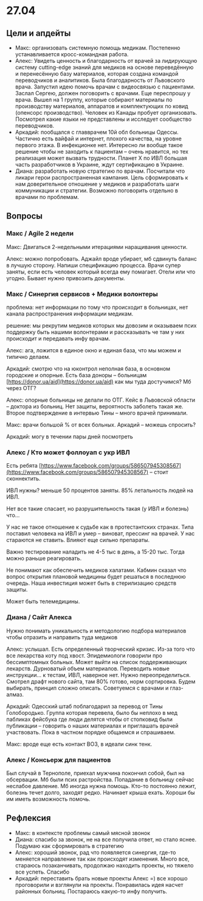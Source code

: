 # 27.04

## Цели и апдейты

* Макс: организовать системную помощь медикам. Постепенно устанавливается кросс-командная работа. 
* Алекс: Увидеть ценность и благодарность от врачей за лидирующую систему cutting-edge знаний для медиков на основе переведённую и перенесённую базу материалов, которая создана командой переводчиков и аналитиков. Была благодарность от Львовского врача. Запустил идею помочь врачам с видеосвязью с пациентами. Заслал Сергею, должен поговорить с врачами. Еще переспрошу у врача. Вышел на 1 группу, которые собирают материалы по производству материалов, аппаратов и комплектующих по ковид \(опенсорс производство\). Человек из Канады пробует организовать. Посмотрел какие языки не представлены и исследует сообщество переводчиков. 
* Аркадий: пообщался с главврачем 10й обл больницы Одессы. Частично есть вайфай и интернет, плохого качества, на уровне первого этажа. В инфекционке нет. Интересно ли вообще такое решение чтобы не заходить к пациентам – очень нравится, но тех реализация может вызвать трудности. Планет Х по ИВЛ большая часть разработчиков в Украине, ждут сертификацию в Украине.
* Диана: разработать новую стратегию по врачам. Посчитали что ликари герои распространенная кампания. Цель сформировать к нам доверительное отношение у медиков и разработать шаги коммуникации и стратегии. Возможно поговорить отдельно в врачами по проблемам.

## Вопросы

### Макс / Agile 2 недели

Макс: Двигаться 2-недельными итерациями наращивания ценности.

Алекс: можно попробовать. Аджайл вроде убирает, мб сдвинуть баланс в лучшую сторону. Напиши спецификацию процесса. Врачи супер заняты, если есть человек который всегда ему помагает. Отели или что угодно. Бывает нужно привозить документы.

### Макс / Синергия сервисов + Медики волонтеры 

проблема: нет информации по тому что происходит в больницах, нет канала распространения информации медикам.

решение: мы рекрутим медиков которых мы довозим и оказываем псих поддержку быть нашими волонтерами и рассказывать че там у них происходит и передавать инфу врачам.

Алекс: ага, ложится в единое окно и единая база, что мы можем и типично делаем.

Аркадий: смотрю что на юконтрол неполная база, в основном городские и опорные. Есть база доноры – больницам [https://donor.ua/aid](https://donor.ua/aid) как мы туда достучимся? Мб через ОТГ? 

Алекс: опорные больницы не делали по ОТГ. Кейс в Львовской области – доктора из больниц. Нет защиты, вероятность заболеть такая же. Второе подтверждение в интервью Тины – много врачей принимали.

Макс: врачи большой % от всех больных. Аркадий – можешь спросить?

Аркадий: могу в течении пары дней посмотреть

### Алекс / Кто может фоллоуап с укр ИВЛ

Есть ребята [https://www.facebook.com/groups/586507945308567](https://www.facebook.com/groups/586507945308567) – стоит сконнектить.

ИВЛ нужны? меньше 50 процентов заняты. 85% летальность людей на ИВЛ. 

Нет все такие спасает, но разрушительность такая \(у ИВЛ и болезнь\) что...

У нас не такое отношение к судьбе как в протестантских странах. Типа поставил человека на ИВЛ и умер – виноват, прессинг на врачей. У нас стараются не ставить. Влияют еще сильно препараты. 

Важно тестирование наладить не 4-5 тыс в день, а 15-20 тыс. Тогда можно раньше реагировать.

Не понимают как обеспечить медиков халатами. Кабмин сказал что вопрос открытия плановой медицины будет решаться в последнюю очередь. Наша инвестиция может быть в стерилизацию средств защиты.

Может быть телемедицины.

### Диана / Сайт Алекса

Нужно понимать уникальность и методологию подбора материалов чтобы отразить и направить туда медиков

Алекс: услышал. Есть определенный творческий кризис. Из-за того что все лекарства коту под хвост. Эпидемиологи говорили про бессимптомных больных. Может выйти на список поддерживающих лекарств. Дурноватый объем материалов. Переводить новые инструкции... к тестам, ИВЛ, наверное нет. Нужно переопределиться. Смотрел драфт нового сайта, там 80% готово, норм сортировка. Будем выбирать, принцип сложно описать. Советуемся с врачами и глаз-алмаз.

Аркадий: Одесский штаб поблагодарил за перевод от Тины Голобородько. Группа которая перевела, было бы неплохо в мед пабликах фейсбука где люди делятся чтобы от стопковид были публикации – говорить о наших материалах и приглашать врачей участвовать. Пока в частном порядке общаемся и спрашиваем.

Макс: вроде еще есть контакт ВОЗ, в идеали синк тенк.

### Алекс / Консьерж для пациентов

Был случай в Тернополе, приехал мужчина покончил собой, был на обсервации. Мб были псих растройства. Попадание в больницу сейчас неслабое давление. Мб иногда нужна помощь. Кто-то постоянно лежит, болезнь течет долго, заходят редко. Начинает крыша ехать. Хороши бы им иметь возможность помочь.

## Рефлексия

* Макс: в контексте проблемы самый мясной звонок
* Диана: спасибо за звонок, не на все получила ответ, но стало яснее. Подумаю как сформировать в стратегию
* Алекс: хороший звонок, рад что появляется синергия, где-то меняется направление так как происходят изменения. Много все, стараюсь позаканчивать, продолжаю находить проекты, но тяжело все успеть. Спасибо
* Аркадий: переставить брать новые проекты Алекс =\) все хорошо проговорили и взглянули на проекты. Понравилась идея насчет районных больниц. Постараюсь какую-то инфу получить.

